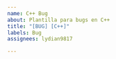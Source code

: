 ```yaml
---
name: C++ Bug
about: Plantilla para bugs en C++
title: "[BUG] [C++]"
labels: Bug
assignees: lydian9817

---
```



